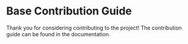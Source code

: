 # Base Contribution Guide

Thank you for considering contributing to the project! The contribution guide can be found in the documentation.
